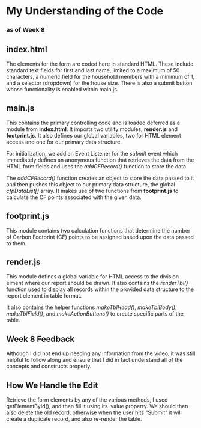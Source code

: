 # My Understanding of the Code
### as of Week 8

## index.html

The elements for the form are coded here in standard HTML. These include
standard text fields for first and last name, limited to a maximum of 50
characters, a numeric field for the household members with a minimum of
1, and a selector (dropdown) for the house size. There is also a submit
button whose functionality is enabled within main.js.

## main.js

This contains the primary controlling code and is loaded deferred as a
module from **index.html**. It imports two utility modules, **render.js**
and **footprint.js**. It also defines our global variables, two for HTML
element access and one for our primary data structure.

For initialization, we add an Event Listener for the *submit* event which
immediately defines an anonymous function that retrieves the data from the
HTML form fields and uses the *addCFRecord()* function to store the data.

The *addCFRecord()* function creates an object to store the data passed to
it and then pushes this object to our primary data structure, the global
*cfpDataList[]* array. It makes use of two functions from **footprint.js**
to calculate the CF points associated with the given data.

## footprint.js

This module contains two calculation functions that determine the number of
Carbon Footprint (CF) points to be assigned based upon the data passed to
them.

## render.js

This module defines a global variable for HTML access to the division elment
where our report should be drawn. It also contains the *renderTbl()* function
used to display all records within the provided data structure to the report
element in table format.

It also contains the helper functions *makeTblHead()*, *makeTblBody()*,
*makeTblField()*, and *makeActionButtons()* to create specific parts of the
table.

## Week 8 Feedback

Although I did not end up needing any information from the video, it was
still helpful to follow along and ensure that I did in fact understand all
of the concepts and constructs properly.

## How We Handle the Edit

Retrieve the form elements by any of the various methods, I used
getElementById(), and then fill it using its .value property. We should then
also delete the old record, otherwise when the user hits "Submit" it will
create a duplicate record, and also re-render the table.
